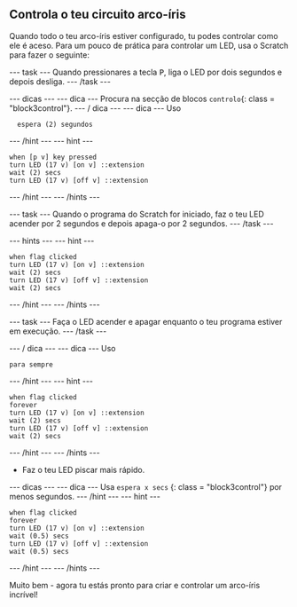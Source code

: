 ## Controla o teu circuito arco-íris

Quando todo o teu arco-íris estiver configurado, tu podes controlar como ele é aceso. Para um pouco de prática para controlar um LED, usa o Scratch para fazer o seguinte:

\--- task \--- Quando pressionares a tecla <kbd>P</kbd>, liga o LED por dois segundos e depois desliga. \--- /task \---

\--- dicas \--- \--- dica \--- Procura na secção de blocos `controlo`{: class = "block3control"}. \--- / dica \--- \--- dica \--- Uso

```blocks3
  espera (2) segundos
```

\--- /hint \--- \--- hint \---

```blocks3
when [p v] key pressed
turn LED (17 v) [on v] ::extension
wait (2) secs
turn LED (17 v) [off v] ::extension
```

\--- /hint \--- \--- /hints \---

\--- task \--- Quando o programa do Scratch for iniciado, faz o teu LED acender por 2 segundos e depois apaga-o por 2 segundos. \--- /task \---

\--- hints \--- \--- hint \---

```blocks3
when flag clicked
turn LED (17 v) [on v] ::extension
wait (2) secs
turn LED (17 v) [off v] ::extension
wait (2) secs
```

\--- /hint \--- \--- /hints \---

\--- task \--- Faça o LED acender e apagar enquanto o teu programa estiver em execução. \--- /task \---

\--- / dica \--- \--- dica \--- Uso

```blocks3
para sempre
```

\--- /hint \--- \--- hint \---

```blocks3
when flag clicked
forever
turn LED (17 v) [on v] ::extension
wait (2) secs
turn LED (17 v) [off v] ::extension
wait (2) secs
```

\--- /hint \--- \--- /hints \---

+ Faz o teu LED piscar mais rápido.

\--- dicas \--- \--- dica \--- Usa `espera x secs` {: class = "block3control"} por menos segundos. \--- /hint \--- \--- hint \---

```blocks3
when flag clicked
forever
turn LED (17 v) [on v] ::extension
wait (0.5) secs
turn LED (17 v) [off v] ::extension
wait (0.5) secs
```

\--- /hint \--- \--- /hints \---

Muito bem - agora tu estás pronto para criar e controlar um arco-íris incrível!